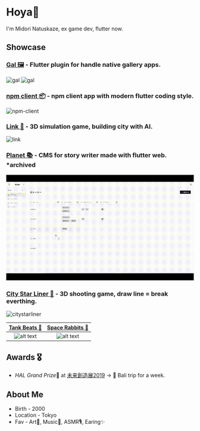 # Hoya👋

I'm Midori Natuskaze, ex game dev, flutter now.

<!--![GitHub Stats Card](https://github-readme-stats.vercel.app/api?username=natsuk4ze&count_private=true)-->

## Showcase

### [Gal 🖼](https://pub.dev/packages/gal) - Flutter plugin for handle native gallery apps.

<img src="https://github.com/natsuk4ze/gal/raw/main/readme_assets/ios.gif" alt="gal" height="340"/> <img src="https://github.com/natsuk4ze/gal/raw/main/readme_assets/android.gif" alt="gal" height="340"/> 

### [npm client 📦](https://github.com/natsuk4ze/npm) - npm client app with modern flutter coding style.

<img src="https://github.com/natsuk4ze/npm/raw/master/assets/example.gif" alt="npm-client" width="280"/>
 
### [Link 🏢](https://github.com/natsuk4ze/link) - 3D simulation game, building city with AI.

<img src="https://github.com/natsuk4ze/link/blob/master/readme_assets/example.gif" alt="link" width="600"/>
 
### [Planet 📚](https://planet-1424d.web.app) -  CMS for story writer made with flutter web. *archived

<img src="assets/planet.gif" alt="planet" width="600"/>
 
### [City Star Liner 🌌](https://github.com/natsuk4ze/city-star-liner) - 3D shooting game, draw line = break everthing.

<img src="https://github.com/natsuk4ze/city-star-liner/blob/master/readme-assets/showcase.gif" alt="citystarliner" width="600"/>
 
 |[Tank Beats 🎵](https://github.com/natsuk4ze/tank-beats) | [Space Rabbits 🐰](https://github.com/natsuk4ze/space-rabbits) |
|:-:|:-:|
| ![alt text](https://github.com/natsuk4ze/tank-beats/blob/master/readme-assets/example.gif) | ![alt text](https://github.com/natsuk4ze/space-rabbits/blob/master/readme-assets/showcase.gif) |


## Awards 🎖

* *HAL Grand Prize*🏅 at [未来創造展2019](https://www.hal.ac.jp/tokyo/campuslife/ms2019)
-> 🎁 Bali trip for a week.

## About Me

* Birth - 2000
* Location - Tokyo
* Fav - Art🎨, Music🎵, ASMR🎙, Earing✨




